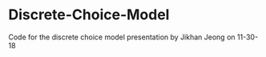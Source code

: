 # Discrete-Choice-Model
Code for the discrete choice model presentation by Jikhan Jeong on 11-30-18
